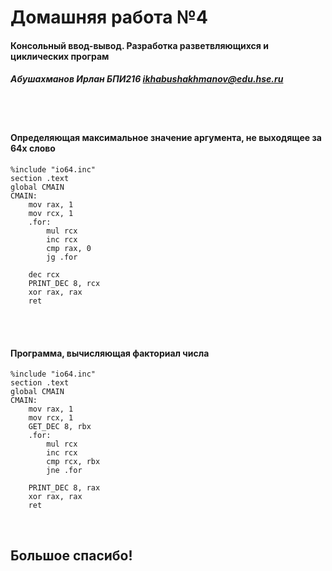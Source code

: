 # Домашняя работа №4
#### Консольный ввод-вывод. Разработка разветвляющихся и циклических програм
##### Абушахманов Ирлан БПИ216 <ikhabushakhmanov@edu.hse.ru>

<br>
<br>

#### Определяющая максимальное значение аргумента, не выходящее за 64x слово

```assembly
%include "io64.inc"
section .text
global CMAIN
CMAIN:
    mov rax, 1
    mov rcx, 1
    .for:
        mul rcx
        inc rcx
        cmp rax, 0
        jg .for
    
    dec rcx
    PRINT_DEC 8, rcx
    xor rax, rax
    ret
```
<br>
<br>

#### Программа, вычисляющая факториал числа

```
%include "io64.inc"
section .text
global CMAIN
CMAIN:
    mov rax, 1
    mov rcx, 1
    GET_DEC 8, rbx
    .for:
        mul rcx
        inc rcx
        cmp rcx, rbx
        jne .for
    
    PRINT_DEC 8, rax
    xor rax, rax
    ret
```


<br>

## Большое спасибо!
